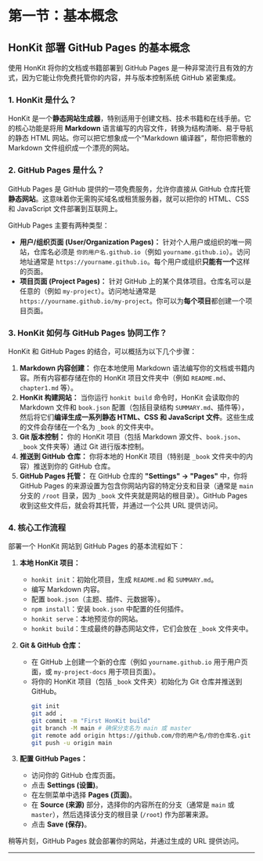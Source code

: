 # 第一节：基本概念

## HonKit 部署 GitHub Pages 的基本概念

使用 HonKit 将你的文档或书籍部署到 GitHub Pages 是一种非常流行且有效的方式，因为它能让你免费托管你的内容，并与版本控制系统 GitHub 紧密集成。

### 1. HonKit 是什么？

HonKit 是一个**静态网站生成器**，特别适用于创建文档、技术书籍和在线手册。它的核心功能是将用 **Markdown** 语言编写的内容文件，转换为结构清晰、易于导航的静态 HTML 网站。你可以把它想象成一个“Markdown 编译器”，帮你把零散的 Markdown 文件组织成一个漂亮的网站。

### 2. GitHub Pages 是什么？

GitHub Pages 是 GitHub 提供的一项免费服务，允许你直接从 GitHub 仓库托管**静态网站**。这意味着你无需购买域名或租赁服务器，就可以把你的 HTML、CSS 和 JavaScript 文件部署到互联网上。

GitHub Pages 主要有两种类型：

* **用户/组织页面 (User/Organization Pages)：** 针对个人用户或组织的唯一网站，仓库名必须是 `你的用户名.github.io`（例如 `yourname.github.io`）。访问地址通常是 `https://yourname.github.io`。每个用户或组织**只能有一个**这样的页面。
* **项目页面 (Project Pages)：** 针对 GitHub 上的某个具体项目。仓库名可以是任意的（例如 `my-project`）。访问地址通常是 `https://yourname.github.io/my-project`。你可以为**每个项目**都创建一个项目页面。

### 3. HonKit 如何与 GitHub Pages 协同工作？

HonKit 和 GitHub Pages 的结合，可以概括为以下几个步骤：

1. **Markdown 内容创建：** 你在本地使用 Markdown 语法编写你的文档或书籍内容。所有内容都存储在你的 HonKit 项目文件夹中（例如 `README.md`、`chapter1.md` 等）。
2. **HonKit 构建网站：** 当你运行 `honkit build` 命令时，HonKit 会读取你的 Markdown 文件和 `book.json` 配置（包括目录结构 `SUMMARY.md`、插件等），然后将它们**编译生成一系列静态 HTML、CSS 和 JavaScript 文件**。这些生成的文件会存储在一个名为 `_book` 的文件夹中。
3. **Git 版本控制：** 你的 HonKit 项目（包括 Markdown 源文件、`book.json`、`_book` 文件夹等）通过 Git 进行版本控制。
4. **推送到 GitHub 仓库：** 你将本地的 HonKit 项目（特别是 `_book` 文件夹中的内容）推送到你的 GitHub 仓库。
5. **GitHub Pages 托管：** 在 GitHub 仓库的 **"Settings" -> "Pages"** 中，你将 GitHub Pages 的来源设置为包含你网站内容的特定分支和目录（通常是 `main` 分支的 `/root` 目录，因为 `_book` 文件夹就是网站的根目录）。GitHub Pages 收到这些文件后，就会将其托管，并通过一个公共 URL 提供访问。

### 4. 核心工作流程

部署一个 HonKit 网站到 GitHub Pages 的基本流程如下：

1. **本地 HonKit 项目：**

   * `honkit init`：初始化项目，生成 `README.md` 和 `SUMMARY.md`。
   * 编写 Markdown 内容。
   * 配置 `book.json`（主题、插件、元数据等）。
   * `npm install`：安装 `book.json` 中配置的任何插件。
   * `honkit serve`：本地预览你的网站。
   * `honkit build`：生成最终的静态网站文件，它们会放在 `_book` 文件夹中。
2. **Git & GitHub 仓库：**

   * 在 GitHub 上创建一个新的仓库（例如 `yourname.github.io` 用于用户页面，或 `my-project-docs` 用于项目页面）。
   * 将你的 HonKit 项目（包括 `_book` 文件夹）初始化为 Git 仓库并推送到 GitHub。
     ```bash
     git init
     git add .
     git commit -m "First HonKit build"
     git branch -M main # 确保分支名为 main 或 master
     git remote add origin https://github.com/你的用户名/你的仓库名.git
     git push -u origin main
     ```
3. **配置 GitHub Pages：**

   * 访问你的 GitHub 仓库页面。
   * 点击 **Settings (设置)**。
   * 在左侧菜单中选择 **Pages (页面)**。
   * 在 **Source (来源)** 部分，选择你的内容所在的分支（通常是 `main` 或 `master`），然后选择该分支的根目录 (`/root`) 作为部署来源。
   * 点击 **Save (保存)**。

稍等片刻，GitHub Pages 就会部署你的网站，并通过生成的 URL 提供访问。

---
